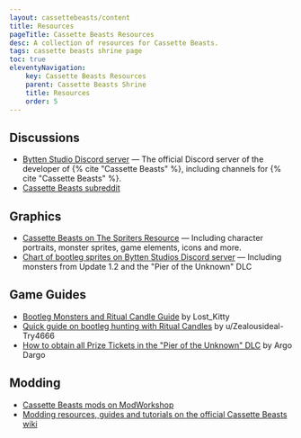 ```yaml
---
layout: cassettebeasts/content
title: Resources
pageTitle: Cassette Beasts Resources
desc: A collection of resources for Cassette Beasts.
tags: cassette beasts shrine page
toc: true
eleventyNavigation:
    key: Cassette Beasts Resources
    parent: Cassette Beasts Shrine
    title: Resources
    order: 5
---
```


## Discussions

<ul class="item-list">
    <li><a href="https://discord.gg/byttenstudio" target="blank">Bytten Studio Discord server</a> — The official Discord server of the developer of {% cite "Cassette Beasts" %}, including channels for {% cite "Cassette Beasts" %}.</li>
    <li><a href="https://www.reddit.com/r/cassettebeasts/">Cassette Beasts subreddit</a></li>
</ul>

## Graphics

<ul class="item-list">
    <li><a href="https://www.spriters-resource.com/pc_computer/cassettebeasts/">Cassette Beasts on The Spriters Resource</a> — Including character portraits, monster sprites, game elements, icons and more.</li>
    <li><a href="https://discord.com/channels/594939411775619102/1133943053367910591/1164033894706860143" target="blank">Chart of bootleg sprites on Bytten Studios Discord server</a> — Including monsters from Update 1.2 and the "Pier of the Unknown" DLC</li>
</ul>

## Game Guides

<ul class="item-list">
    <li><a href="https://steamcommunity.com/sharedfiles/filedetails/?id=2969626908" target="blank">Bootleg Monsters and Ritual Candle Guide</a> by Lost_Kitty</li>
    <li><a href="https://www.reddit.com/r/cassettebeasts/comments/13tyaxv/quick_guide_on_bootleg_hunting_with_candles/" target="blank">Quick guide on bootleg hunting with Ritual Candles</a> by u/Zealousideal-Try4666</li>
    <li><a href="https://steamcommunity.com/sharedfiles/filedetails/?id=3046262124">How to obtain all Prize Tickets in the "Pier of the Unknown" DLC</a> by Argo Dargo</li>
</ul>

## Modding

<ul class="item-list">
    <li><a href="https://modworkshop.net/game/cassette-beasts" target="blank">Cassette Beasts mods on ModWorkshop</a></li>
    <li><a href="https://wiki.cassettebeasts.com/wiki/Modding:Modding" target="blank">Modding resources, guides and tutorials on the official Cassette Beasts wiki</a></li>
</ul>
